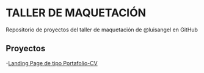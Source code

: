 # TALLER DE MAQUETACIÓN 

Repositorio de proyectos del taller de maquetación de @luisangel en GitHub


## Proyectos

-[Landing Page de tipo Portafolio-CV](https://MAYOR-Luis.github.io/Curso-taller-maquetacion/portafolio-cv1.0)